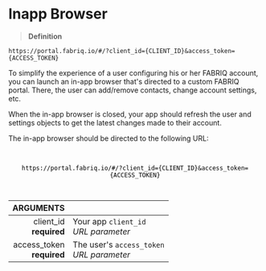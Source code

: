 # Inapp Browser

> **Definition**

```text
https://portal.fabriq.io/#/?client_id={CLIENT_ID}&access_token={ACCESS_TOKEN}
```

To simplify the experience of a user configuring his or her FABRIQ account, you can launch
an in-app browser that's directed to a custom FABRIQ portal.  There, the user can add/remove
contacts, change account settings, etc.

When the in-app browser is closed, your app should refresh the user and settings objects to get the latest
changes made to their account.

The in-app browser should be directed to the following URL:

<code style="display:block;text-align:center;margin-top:20px;color:#000;padding:10px;">
https://portal.fabriq.io/#/?client_id={CLIENT_ID}&access_token={ACCESS_TOKEN}
</code>

<br/>

ARGUMENTS ||
---------:        | -----------
client_id<br>**required**  | Your app `client_id`<br>*URL parameter*
access_token<br>**required**  | The user's `access_token`<br>*URL parameter*
